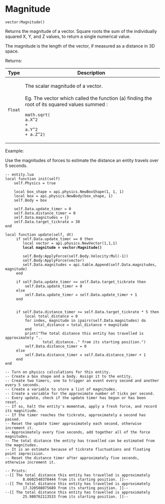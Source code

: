 # Magnitude

`vector:Magnitude()`

Returns the magnitude of a vector. Square roots the sum of the individually squared X, Y, and Z values, to return a single numerical value.

The magnitude is the length of the vector, if measured as a distance in 3D space.



Returns:

| Type    | Description                                                                                                                                                                                                                                           |
| ------- | ----------------------------------------------------------------------------------------------------------------------------------------------------------------------------------------------------------------------------------------------------- |
| `float` | <p>The scalar magnitude of a vector.<br><br>Eg. The vector which called the function (a) finding the root of its squared values summed :</p><p><code>math.sqrt(</code><br><code>a.X^2 ​</code> <br><code>+ a.Y^2</code> <br><code>+ a.Z^2)</code></p> |



Example:

Use the magnitudes of forces to estimate the distance an entity travels over 5 seconds.

<pre class="language-lua"><code class="lang-lua">-- entity.lua
local function init(self)
    self.Physics = true

    local box_shape = api.physics.NewBoxShape(1, 1, 1) 
    local box = api.physics.NewBody(box_shape, 1)   
    self.Body = box
    
    self.Data.update_timer = 0
    self.Data.distance_timer = 0
    self.Data.magnitudes = {}
    self.Data.target_tickrate = 30
end

local function update(self, dt)	
     if self.Data.update_timer == 0 then 
        local vector = api.physics.NewVector(1,1,1)
<strong>        local magnitude = vector:Magnitude()
</strong>        
        self.Body:ApplyForce(self.Body.Velocity:Mul(-1))
        self.Body:ApplyForce(vector)
        self.Data.magnitudes = api.table.Append(self.Data.magnitudes, magnitude)
     end   
       
     if self.Data.update_timer >= self.Data.target_tickrate then
         self.Data.update_timer = 0
     else
         self.Data.update_timer = self.Data.update_timer + 1
     end
	
	
     if self.Data.distance_timer >= self.Data.target_tickrate * 5 then
         local total_distance = 0
         for index, magnitude in ipairs(self.Data.magnitudes) do
             total_distance = total_distance + magnitude
         end
         print("The total distance this entity has travelled is approximately "..
                 total_distance.." from its starting position.")
         self.Data.distance_timer = 0
     else
         self.Data.distance_timer = self.Data.distance_timer + 1
     end
end

-- Turn on physics calculations for this entity.
-- Create a box shape and a body. Assign it to the entity.
-- Create two timers, one to trigger an event every second and another every 5 seconds.
-- Create a variable to store a list of magnitudes.
-- Create a variable for the approximate number of ticks per second.
-- Every update, check if the update timer has begun or has been reset.
-- If so, halt the entity's momentum, apply a fresh force, and record its magnitiude.
-- If the timer reaches the tickrate, approximately a second has passed.
-- Reset the update timer approximately each second, otherwise increment it.
-- Approximately every five seconds, add together all of the force magnitudes.
-- The total distance the entity has travelled can be estimated from the magnitudes.
-- It is an estimate because of tickrate fluctuations and floating point imprecision.
-- Reset the distance timer after approximately five seconds, otherwise increment it.

-- Prints:
--[[ The total distance this entity has travelled is approximately 
        8.6602540378444 from its starting position. ]]--
--[[ The total distance this entity has travelled is approximately 
        17.320508075689 from its starting position. ]]--
--[[ The total distance this entity has travelled is approximately 
        25.980762113533 from its starting position. ]]--
</code></pre>
